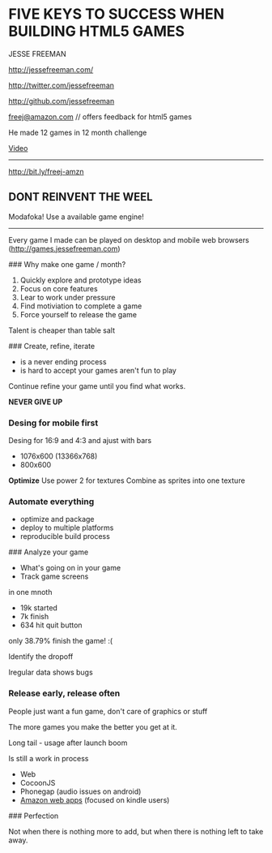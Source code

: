 FIVE KEYS TO SUCCESS WHEN BUILDING HTML5 GAMES
==============================================

JESSE FREEMAN

http://jessefreeman.com/

http://twitter.com/jessefreeman

http://github.com/jessefreeman

freej@amazon.com // offers feedback for html5 games

He made 12 games in 12 month challenge

[Video](https://www.youtube.com/watch?v=X6u1I3Prbnc)

---

http://bit.ly/freej-amzn

**DONT REINVENT THE WEEL**
--------------------------

Modafoka! Use a available game engine!

---

Every game I made can be played on desktop and mobile web browsers (http://games.jessefreeman.com)

### Why make one game / month?

1. Quickly explore and prototype ideas
1. Focus on core features
1. Lear to work under pressure
1. Find motiviation to complete a game
1. Force yourself to release the game


Talent is cheaper than table salt

### Create, refine, iterate

- is a never ending process
- is hard to accept your games aren't fun to play

Continue refine your game until you find what works.

**NEVER GIVE UP**

### Desing for mobile first

Desing for 16:9 and 4:3 and ajust with bars

- 1076x600 (13366x768)
- 800x600

**Optimize**
Use power 2 for textures
Combine as sprites into one texture

### Automate everything

- optimize and package
- deploy to multiple platforms
- reproducible build process

### Analyze your game

- What's going on in your game
- Track game screens

in one mnoth
- 19k started
- 7k finish
- 634 hit quit button

only 38.79% finish the game! :(

Identify the dropoff

Iregular data shows bugs

### Release early, release often

People just want a fun game, don't care of graphics or stuff

The more games you make the better you get at it.

Long tail - usage after launch boom

Is still a work in process

- Web
- CocoonJS
- Phonegap (audio issues on android)
- [Amazon web apps](https://developer.amazon.com/webapps) (focused on kindle users)


### Perfection

Not when there is nothing more to add, but when there is nothing left to take away.
